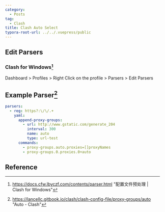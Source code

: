 ```yaml
---
category:
  - Posts
tag:
  - Clash
title: Clash Auto Select
typora-root-url: ../../.vuepress/public
---
```


## Edit Parsers

### Clash for Windows[^1]

Dashboard > Profiles > Right Click on the profile > Parsers > Edit Parsers

## Example Parser[^2]

```yaml
parsers:
  - reg: https?:\/\/.+
    yaml:
      append-proxy-groups:
        - url: http://www.gstatic.com/generate_204
          interval: 300
          name: auto
          type: url-test
      commands:
        - proxy-groups.auto.proxies=[]proxyNames
        - proxy-groups.0.proxies.0+auto
```

## Reference

[^1]: <https://docs.cfw.lbyczf.com/contents/parser.html> "配置文件预处理 | Clash for Windows"
[^2]: <https://lancellc.gitbook.io/clash/clash-config-file/proxy-groups/auto> "Auto - Clash"

